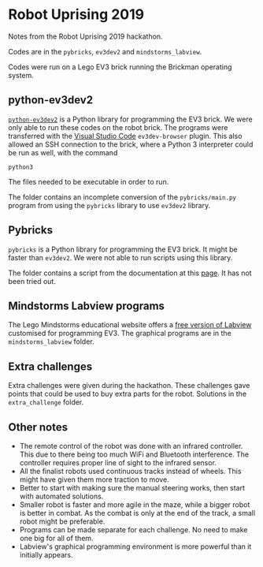 # Robot Uprising 2019

Notes from the Robot Uprising 2019 hackathon.

Codes are in the `pybricks`, `ev3dev2` and `mindstorms_labview`.

Codes were run on a Lego EV3 brick running the Brickman operating system.

## python-ev3dev2

[`python-ev3dev2`](https://ev3dev-lang.readthedocs.io/projects/python-ev3dev/en/stable/) is a Python library for programming the EV3 brick. We were only able to run these codes on the robot brick. The programs were transferred with the [Visual Studio Code](https://code.visualstudio.com) `ev3dev-browser` plugin. This also allowed an SSH connection to the brick, where a Python 3 interpreter could be run as well, with the command

    python3

The files needed to be executable in order to run.

The folder contains an incomplete conversion of the `pybricks/main.py` program from using the `pybricks` library to use `ev3dev2` library.

## Pybricks

`pybricks` is a Python library for programming the EV3 brick. It might be faster than `ev3dev2`. We were not able to run scripts using this library.

The folder contains a script from the documentation at this [page](https://education.lego.com/en-us/support/mindstorms-ev3/python-for-ev3). It has not been tried out.

## Mindstorms Labview programs

The Lego Mindstorms educational website offers a [free version of Labview](https://education.lego.com/en-us/downloads/mindstorms-ev3/software) customised for programming EV3. The graphical programs are in the  `mindstorms_labview` folder.

## Extra challenges

Extra challenges were given during the hackathon. These challenges gave points that could be used to buy extra parts for the robot. Solutions in the `extra_challenge` folder.

## Other notes

- The remote control of the robot was done with an infrared controller. This due to  there being too much WiFi and Bluetooth interference. The controller requires proper line of sight to the infrared sensor.
- All the finalist robots used continuous tracks instead of wheels. This might have given them more traction to move.
- Better to start with making sure the manual steering works, then start with automated solutions.
- Smaller robot is faster and more agile in the maze, while a bigger robot is better in combat. As the combat is only at the end of the track, a small robot might be preferable.
- Programs can be made separate for each challenge. No need to make one big for all of them.
- Labview's graphical programming environment is more powerful than it initially appears.
